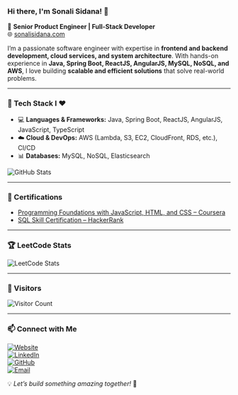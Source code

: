 ### Hi there, I'm Sonali Sidana! 👋

🚀 **Senior Product Engineer | Full-Stack Developer**  
🌐 [sonalisidana.com](https://sonalisidana.com)

I’m a passionate software engineer with expertise in **frontend and backend development, cloud services, and system architecture**. With hands-on experience in **Java, Spring Boot, ReactJS, AngularJS, MySQL, NoSQL, and AWS**, I love building **scalable and efficient solutions** that solve real-world problems.

---

### 🚀 Tech Stack I ❤️
- 💻 **Languages & Frameworks:** Java, Spring Boot, ReactJS, AngularJS, JavaScript, TypeScript  
- ☁️ **Cloud & DevOps:** AWS (Lambda, S3, EC2, CloudFront, RDS, etc.), CI/CD  
- 📊 **Databases:** MySQL, NoSQL, Elasticsearch 

![GitHub Stats](https://github-readme-stats.vercel.app/api/top-langs/?username=sonalisidana13&layout=compact)

---

### 📑 Certifications

- [Programming Foundations with JavaScript, HTML, and CSS – Coursera](https://coursera.org/share/de082f4aed5c2aecc9bac87b9e474b28)  
- [SQL Skill Certification – HackerRank](https://www.hackerrank.com/certificates/cefe7388b11a)

---

### 🏆 LeetCode Stats
![LeetCode Stats](https://leetcard.jacoblin.cool/sonali_sidana?theme=dark&font=Monospace)

---
### 👀 Visitors
![Visitor Count](https://profile-counter.glitch.me/sonalisidana13/count.svg)

---

### 📫 Connect with Me

[![Website](https://img.shields.io/badge/Website-sonalisidana.com-0A0A0A?style=flat&logo=Google-Chrome&logoColor=white)](https://sonalisidana.com)  
[![LinkedIn](https://img.shields.io/badge/-LinkedIn-blue?style=flat&logo=linkedin)](https://www.linkedin.com/in/sonali-sidana-1310/)  
[![GitHub](https://img.shields.io/badge/-GitHub-black?style=flat&logo=github)](https://github.com/sonalisidana13)  
[![Email](https://img.shields.io/badge/Email-me-red?style=flat&logo=gmail)](mailto:sonalisidana13@gmail.com)

💡 *Let’s build something amazing together!* 🚀
<!---
sonalisidana13/sonalisidana13 is a ✨ special ✨ repository because its `README.md` (this file) appears on your GitHub profile.
You can click the Preview link to take a look at your changes.
--->
